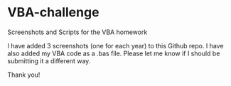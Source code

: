 # VBA-challenge
Screenshots and Scripts for the VBA homework

I have added 3 screenshots (one for each year) to this Github repo.
I have also added my VBA code as a .bas file. Please let me know if I should be submitting it a different way.

Thank you!
